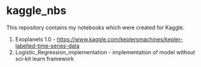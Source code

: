 # kaggle_nbs
This repository contains my notebooks which were created for Kaggle.
1. Exoplanets 1.0 - https://www.kaggle.com/keplersmachines/kepler-labelled-time-series-data
2. Logistic_Regression_implementation - implementation of model without sci-kit learn framework
